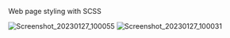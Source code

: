 Web page styling with SCSS

![Screenshot_20230127_100055](https://user-images.githubusercontent.com/115331883/215249019-6009e970-b0da-43e6-80f2-4f5031a1aedd.png)
![Screenshot_20230127_100031](https://user-images.githubusercontent.com/115331883/215249022-0cdc2f74-a800-47c6-9745-a4f3920f0a70.png)
